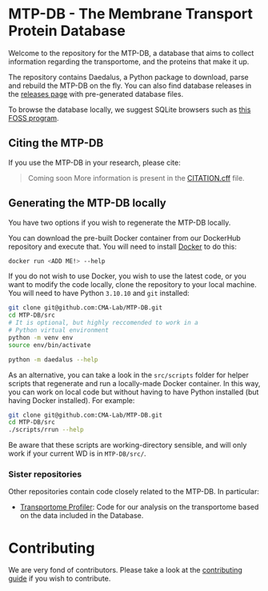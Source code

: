 # MTP-DB - The Membrane Transport Protein Database

Welcome to the repository for the MTP-DB, a database that aims to collect information regarding the transportome, and the proteins that make it up.

The repository contains Daedalus, a Python package to download, parse and rebuild the MTP-DB on the fly. You can also find database releases in the [releases page](https://github.com/CMA-Lab/MTP-DB/releases) with pre-generated database files.

To browse the database locally, we suggest SQLite browsers such as [this FOSS program](https://sqlitebrowser.org/).

## Citing the MTP-DB

If you use the MTP-DB in your research, please cite:
> Coming soon
More information is present in the [CITATION.cff](CITATION.cff) file.

## Generating the MTP-DB locally
You have two options if you wish to regenerate the MTP-DB locally.

You can download the pre-built Docker container from our DockerHub repository and execute that. You will need to install [Docker](https://www.docker.com/) to do this:
```bash
docker run <ADD ME!> --help
```

If you do not wish to use Docker, you wish to use the latest code, or you want to modify the code locally, clone the repository to your local machine. You will need to have Python `3.10.10` and `git` installed:
```bash
git clone git@github.com:CMA-Lab/MTP-DB.git
cd MTP-DB/src
# It is optional, but highly reccomended to work in a
# Python virtual environment
python -m venv env
source env/bin/activate

python -m daedalus --help
```

As an alternative, you can take a look in the `src/scripts` folder for helper scripts that regenerate and run a locally-made Docker container. In this way, you can work on local code but without having to have Python installed (but having Docker installed). For example:
```bash
git clone git@github.com:CMA-Lab/MTP-DB.git
cd MTP-DB/src
./scripts/rrun --help
```
Be aware that these scripts are working-directory sensible, and will only work if your current WD is in `MTP-DB/src/`.

### Sister repositories
Other repositories contain code closely related to the MTP-DB. In particular:
- [Transportome Profiler](https://github.com/CMA-Lab/transportome_profiler): Code for our analysis on the transportome based on the data included in the Database.

# Contributing
We are very fond of contributors. Please take a look at the [contributing guide](CONTRIBUTING.md) if you wish to contribute.
